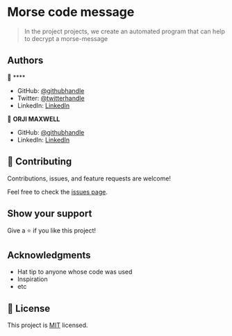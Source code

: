 # Morse code message

> In the project projects, we create an automated program that can help to decrypt a morse-message

## Authors

👤 \*\*\*\*

- GitHub: [@githubhandle]()
- Twitter: [@twitterhandle]()
- LinkedIn: [LinkedIn]()

👤 **ORJI MAXWELL**

- GitHub: [@githubhandle](https://github.com/Maxwell011)
- LinkedIn: [LinkedIn](https://www.linkedin.com/in/chukwuemeka-maxwell/)

## 🤝 Contributing

Contributions, issues, and feature requests are welcome!

Feel free to check the [issues page](../../issues/).

## Show your support

Give a ⭐️ if you like this project!

## Acknowledgments

- Hat tip to anyone whose code was used
- Inspiration
- etc

## 📝 License

This project is [MIT](./MIT.md) licensed.
